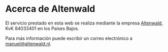 Acerca de Altenwald
===================

El servicio prestado en esta web se realiza mediante la empresa [Altenwald](https://altenwald.com), KvK 84033401 en los Países Bajos.

Para más información puede escribir un correo electrónico a [manuel@altenwald.nl](mailto:manuel@altenwald.nl).
